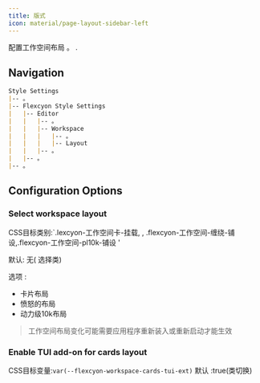 ```yaml
---
title: 版式
icon: material/page-layout-sidebar-left
---
```


配置工作空间布局 。
.

## Navigation

```md
Style Settings
|-- 。
|-- Flexcyon Style Settings
|   |-- Editor
|   |   |-- 。
|   |   |-- Workspace
|   |   |   |-- 。
|   |   |   |-- Layout
|   |   |-- 。
|   |-- 。
|-- 。
```

## Configuration Options

### Select workspace layout

CSS目标类别:`.lexcyon-工作空间卡-挂载,
,
.flexcyon-工作空间-缠绕-铺设,.flexcyon-工作空间-pl10k-铺设 '

默认: 无( 选择类)

选项 :

- 卡片布局
- 愤怒的布局
- 动力级10k布局
> 工作空间布局变化可能需要应用程序重新装入或重新启动才能生效

### Enable TUI add-on for cards layout

CSS目标变量:`var(--flexcyon-workspace-cards-tui-ext)`
默认 :true(类切换)


